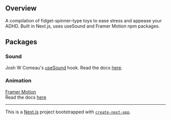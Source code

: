 ## Overview

A compilation of fidget-spinner-type toys to ease stress and appease your ADHD.
Built in Next.js, uses useSound and Framer Motion npm packages.

## Packages

### Sound

Josh W Comeau's [useSound](https://www.joshwcomeau.com/react/announcing-use-sound-react-hook/) hook. Read the docs [here](https://github.com/joshwcomeau/use-sound).

### Animation

[Framer Motion](https://www.npmjs.com/package/framer-motion)<br/>
Read the docs [here](https://www.framer.com/motion/introduction/)

<hr/>

This is a [Next.js](https://nextjs.org/) project bootstrapped with [`create-next-app`](https://github.com/vercel/next.js/tree/canary/packages/create-next-app).
